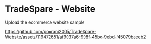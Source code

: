 # TradeSpare - Website

Upload the ecommerce website sample

https://github.com/poorani2005/TradeSpare-Website/assets/119472651/af9037a6-998f-45be-9ebd-f45079beeeb2

